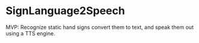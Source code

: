# SignLanguage2Speech
MVP: Recognize static hand signs convert them to text, and speak them out using a TTS engine.
